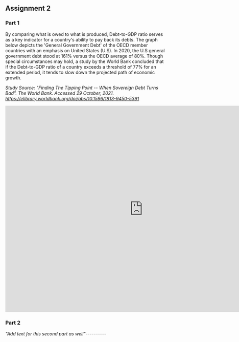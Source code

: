 ## Assignment 2
### Part 1
By comparing what is owed to what is produced, Debt-to-GDP ratio serves as a key indicator for a country's ability to pay back its debts. The graph below depicts the 'General Government Debt' of the OECD member countries with an emphasis on United States (U.S). In 2020, the U.S general government debt stood at 161% versus the OECD average of 80%. Though special circumstances may hold, a study by the World Bank concluded that if the Debt-to-GDP ratio of a country exceeds a threshold of 77% for an extended period, it tends to slow down the projected path of economic growth.

*Study Source: "Finding The Tipping Point -- When Sovereign Debt Turns Bad". The World Bank. Accessed 29 October, 2021. https://elibrary.worldbank.org/doi/abs/10.1596/1813-9450-5391*

<p align="center">
<iframe src="https://data.oecd.org/chart/6vm2" width="860" height="645" style="border: 0" mozallowfullscreen="true" webkitallowfullscreen="true" allowfullscreen="true"><a href="https://data.oecd.org/chart/6vm2" target="_blank">OECD Chart: General government debt, Total, % of GDP, Annual, 2020</a></iframe>
 </p>

### Part 2 
*"Add text for this second part as well"----------*
<p align="center">
<div class="flourish-embed flourish-chart" data-src="visualisation/7667965"><script src="https://public.flourish.studio/resources/embed.js"></script></div>
</p>
